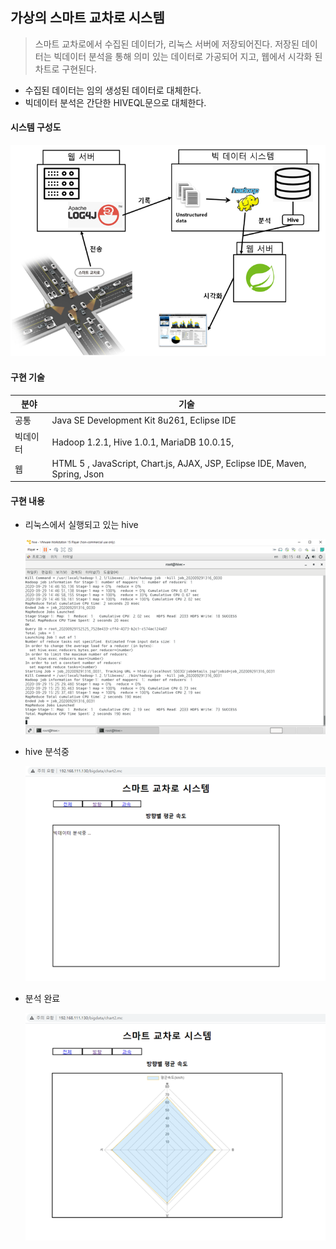 ## 가상의 스마트 교차로 시스템

> 스마트 교차로에서 수집된 데이터가, 리눅스 서버에 저장되어진다. 저장된 데이터는 빅데이터 분석을 통해 의미 있는 데이터로 가공되어 지고, 웹에서 시각화 된 차트로 구현된다. 

* 수집된 데이터는 임의 생성된 데이터로 대체한다.
* 빅데이터 분석은 간단한 HIVEQL문으로 대체한다.



#### 시스템 구성도

![system](./essets/system.PNG)



#### 구현 기술

| 분야     | 기술                                                         |
| -------- | ------------------------------------------------------------ |
| 공통     | Java SE Development Kit 8u261, Eclipse IDE                   |
| 빅데이터 | Hadoop 1.2.1, Hive 1.0.1, MariaDB 10.0.15,                   |
| 웹       | HTML 5 , JavaScript, Chart.js, AJAX, JSP, Eclipse IDE, Maven, Spring, Json |



#### 구현 내용

- 리눅스에서 실행되고 있는 hive

  ![hive](./essets/hive.png)



* hive 분석중

  ![loading](./essets/loading.png)

* 분석 완료

  ![direction](./essets/direction.png)
